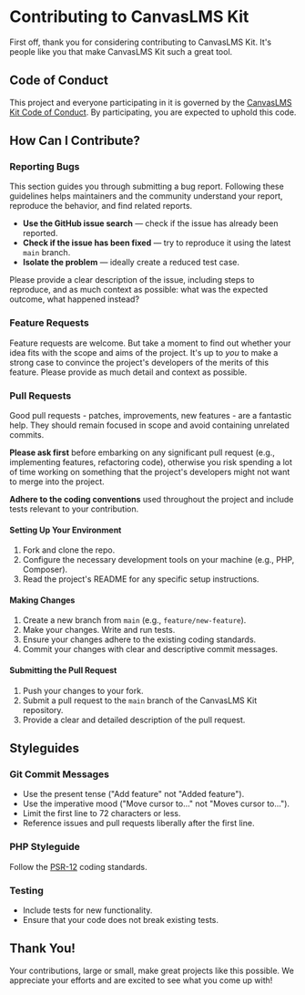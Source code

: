 # Contributing to CanvasLMS Kit

First off, thank you for considering contributing to CanvasLMS Kit. It's people like you that make CanvasLMS Kit such a great tool.

## Code of Conduct

This project and everyone participating in it is governed by the [CanvasLMS Kit Code of Conduct](CODE_OF_CONDUCT.md). By participating, you are expected to uphold this code.

## How Can I Contribute?
  
### Reporting Bugs

This section guides you through submitting a bug report. Following these guidelines helps maintainers and the community understand your report, reproduce the behavior, and find related reports.

- **Use the GitHub issue search** — check if the issue has already been reported.
- **Check if the issue has been fixed** — try to reproduce it using the latest `main` branch.
- **Isolate the problem** — ideally create a reduced test case.

Please provide a clear description of the issue, including steps to reproduce, and as much context as possible: what was the expected outcome, what happened instead?

### Feature Requests

Feature requests are welcome. But take a moment to find out whether your idea fits with the scope and aims of the project. It's up to *you* to make a strong case to convince the project's developers of the merits of this feature. Please provide as much detail and context as possible.

### Pull Requests

Good pull requests - patches, improvements, new features - are a fantastic help. They should remain focused in scope and avoid containing unrelated commits.

**Please ask first** before embarking on any significant pull request (e.g., implementing features, refactoring code), otherwise you risk spending a lot of time working on something that the project's developers might not want to merge into the project.

**Adhere to the coding conventions** used throughout the project and include tests relevant to your contribution.

#### Setting Up Your Environment

1. Fork and clone the repo.
2. Configure the necessary development tools on your machine (e.g., PHP, Composer).
3. Read the project's README for any specific setup instructions.

#### Making Changes

1. Create a new branch from `main` (e.g., `feature/new-feature`).
2. Make your changes. Write and run tests.
3. Ensure your changes adhere to the existing coding standards.
4. Commit your changes with clear and descriptive commit messages.

#### Submitting the Pull Request

1. Push your changes to your fork.
2. Submit a pull request to the `main` branch of the CanvasLMS Kit repository.
3. Provide a clear and detailed description of the pull request.

## Styleguides

### Git Commit Messages

- Use the present tense ("Add feature" not "Added feature").
- Use the imperative mood ("Move cursor to..." not "Moves cursor to...").
- Limit the first line to 72 characters or less.
- Reference issues and pull requests liberally after the first line.

### PHP Styleguide

Follow the [PSR-12](https://www.php-fig.org/psr/psr-12/) coding standards.

### Testing

- Include tests for new functionality.
- Ensure that your code does not break existing tests.

## Thank You!

Your contributions, large or small, make great projects like this possible. We appreciate your efforts and are excited to see what you come up with!
